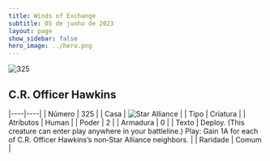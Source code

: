 ```yaml
---
title: Winds of Exchange
subtitle: 05 de junho de 2023
layout: page
show_sidebar: false
hero_image: ../hero.png
---
```


![325](https://mastervault-storage-prod.s3.amazonaws.com/media/card_front/en/600_325_84c1859d8168_en.png)


## C.R. Officer Hawkins

|----|----|
| Número | 325 |
| Casa | ![Star Alliance](https://archonarcana.com/images/thumb/7/7d/Star_Alliance.png/22px-Star_Alliance.png "Aliança Estelar") |
| Tipo | Criatura |
| Atributos | Human |
| Poder | 2 |
| Armadura | 0 |
| Texto | Deploy. (This creature can enter play anywhere in your battleline.) Play: Gain 1A for each of C.R. Officer Hawkins’s non‑Star Alliance neighbors.  |
| Raridade | Comum |
